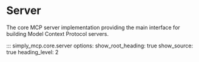 # Server

The core MCP server implementation providing the main interface for building Model Context Protocol servers.

::: simply_mcp.core.server
    options:
      show_root_heading: true
      show_source: true
      heading_level: 2
